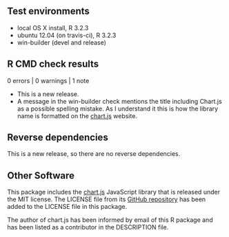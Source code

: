 ## Test environments
* local OS X install, R 3.2.3
* ubuntu 12.04 (on travis-ci), R 3.2.3
* win-builder (devel and release)

## R CMD check results

0 errors | 0 warnings | 1 note

* This is a new release.
* A message in the win-builder check mentions the title including Chart.js as a possible spelling mistake. As I understand it this is how the library name is formatted on the [chart.js](http://www.chartjs.org) website.

## Reverse dependencies

This is a new release, so there are no reverse dependencies.

## Other Software

This package includes the [chart.js](http://www.chartjs.org) JavaScript library that is released under the MIT license. The LICENSE file from its [GitHub repository](https://github.com/nnnick/Chart.js) has been added to the LICENSE file in this package.

The author of chart.js has been informed by email of this R package and has been listed as a contributor in the DESCRIPTION file.
